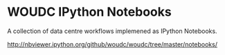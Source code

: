 WOUDC IPython Notebooks
=======================

A collection of data centre workflows implemened as IPython Notebooks.

http://nbviewer.ipython.org/github/woudc/woudc/tree/master/notebooks/

